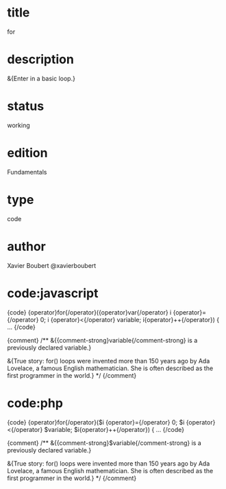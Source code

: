 # title

for

# description

&{Enter in a basic loop.}

# status

working

# edition

Fundamentals

# type

code

# author

Xavier Boubert @xavierboubert

# code:javascript

{code}
{operator}for{/operator}({operator}var{/operator} i {operator}={/operator} 0; i {operator}<{/operator} variable; i{operator}++{/operator}) {
  ...
{/code}

{comment}
/**
&{{comment-strong}variable{/comment-strong} is a previously declared variable.}

&{True story: for() loops were invented more than 150 years ago by Ada Lovelace, a famous English mathematician. She is often described as the first programmer in the world.}
*/
{/comment}

# code:php

{code}
{operator}for{/operator}($i {operator}={/operator} 0; $i {operator}<{/operator} $variable; $i{operator}++{/operator}) {
  ...
{/code}

{comment}
/**
&{{comment-strong}$variable{/comment-strong} is a previously declared variable.}

&{True story: for() loops were invented more than 150 years ago by Ada Lovelace, a famous English mathematician. She is often described as the first programmer in the world.}
*/
{/comment}